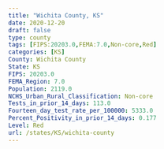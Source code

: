 ```yaml
---
title: "Wichita County, KS"
date: 2020-12-20
draft: false
type: county
tags: [FIPS:20203.0,FEMA:7.0,Non-core,Red]
categories: [KS]
County: Wichita County
State: KS
FIPS: 20203.0
FEMA_Region: 7.0
Population: 2119.0
NCHS_Urban_Rural_Classification: Non-core
Tests_in_prior_14_days: 113.0
Fourteen_day_test_rate_per_100000: 5333.0
Percent_Positivity_in_prior_14_days: 0.177
Level: Red
url: /states/KS/wichita-county
---
```




